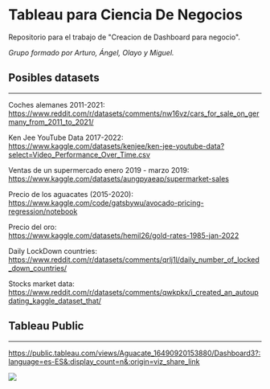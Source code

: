 # Tableau para Ciencia De Negocios

Repositorio para el trabajo de "Creacion de Dashboard para negocio".   

_Grupo formado por Arturo, Ángel, Olayo y Miguel._



## Posibles datasets  
---


Coches alemanes 2011-2021:   
https://www.reddit.com/r/datasets/comments/nw16vz/cars_for_sale_on_germany_from_2011_to_2021/   

Ken Jee YouTube Data 2017-2022:  
https://www.kaggle.com/datasets/kenjee/ken-jee-youtube-data?select=Video_Performance_Over_Time.csv

Ventas de un supermercado enero 2019 - marzo 2019:   
https://www.kaggle.com/datasets/aungpyaeap/supermarket-sales


Precio de los aguacates (2015-2020):  
https://www.kaggle.com/code/gatsbywu/avocado-pricing-regression/notebook


Precio del oro:  
https://www.kaggle.com/datasets/hemil26/gold-rates-1985-jan-2022  

Daily LockDown countries:  
https://www.reddit.com/r/datasets/comments/qrlj1l/daily_number_of_locked_down_countries/  

Stocks market data:  
https://www.reddit.com/r/datasets/comments/qwkpkx/i_created_an_autoupdating_kaggle_dataset_that/


## Tableau Public  
---  

https://public.tableau.com/views/Aguacate_16490920153880/Dashboard3?:language=es-ES&:display_count=n&:origin=viz_share_link


<div class='tableauPlaceholder' id='viz1649085644744' style='position: relative'><noscript><a href='#'><img alt=' ' src='https:&#47;&#47;public.tableau.com&#47;static&#47;images&#47;Ag&#47;Aguacate_16490920153880&#47;Dashboard2&#47;1_rss.png' style='border: none' /></a></noscript><object class='tableauViz'  style='display:none;'><param name='host_url' value='https%3A%2F%2Fpublic.tableau.com%2F' /> <param name='embed_code_version' value='3' /> <param name='site_root' value='' /><param name='name' value='Aguacate_16490920153880&#47;Dashboard2' /><param name='tabs' value='yes' /><param name='toolbar' value='yes' /><param name='static_image' value='https:&#47;&#47;public.tableau.com&#47;static&#47;images&#47;Ag&#47;Aguacate_16490920153880&#47;Dashboard2&#47;1.png' /> <param name='animate_transition' value='yes' /><param name='display_static_image' value='yes' /><param name='display_spinner' value='yes' /><param name='display_overlay' value='yes' /><param name='display_count' value='yes' /><param name='language' value='es-ES' /></object></div>               
